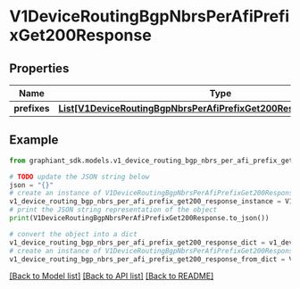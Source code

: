 # V1DeviceRoutingBgpNbrsPerAfiPrefixGet200Response


## Properties

Name | Type | Description | Notes
------------ | ------------- | ------------- | -------------
**prefixes** | [**List[V1DeviceRoutingBgpNbrsPerAfiPrefixGet200ResponsePrefixesInner]**](V1DeviceRoutingBgpNbrsPerAfiPrefixGet200ResponsePrefixesInner.md) |  | [optional] 

## Example

```python
from graphiant_sdk.models.v1_device_routing_bgp_nbrs_per_afi_prefix_get200_response import V1DeviceRoutingBgpNbrsPerAfiPrefixGet200Response

# TODO update the JSON string below
json = "{}"
# create an instance of V1DeviceRoutingBgpNbrsPerAfiPrefixGet200Response from a JSON string
v1_device_routing_bgp_nbrs_per_afi_prefix_get200_response_instance = V1DeviceRoutingBgpNbrsPerAfiPrefixGet200Response.from_json(json)
# print the JSON string representation of the object
print(V1DeviceRoutingBgpNbrsPerAfiPrefixGet200Response.to_json())

# convert the object into a dict
v1_device_routing_bgp_nbrs_per_afi_prefix_get200_response_dict = v1_device_routing_bgp_nbrs_per_afi_prefix_get200_response_instance.to_dict()
# create an instance of V1DeviceRoutingBgpNbrsPerAfiPrefixGet200Response from a dict
v1_device_routing_bgp_nbrs_per_afi_prefix_get200_response_from_dict = V1DeviceRoutingBgpNbrsPerAfiPrefixGet200Response.from_dict(v1_device_routing_bgp_nbrs_per_afi_prefix_get200_response_dict)
```
[[Back to Model list]](../README.md#documentation-for-models) [[Back to API list]](../README.md#documentation-for-api-endpoints) [[Back to README]](../README.md)


